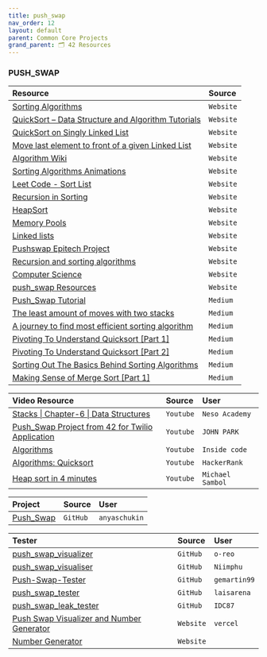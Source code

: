 ```yaml
---
title: push_swap
nav_order: 12
layout: default
parent: Common Core Projects
grand_parent: 🗂️ 42 Resources
---
```


### **PUSH_SWAP**

| Resource                                                                                                                             | Source    |
| :----------------------------------------------------------------------------------------------------------------------------------- | :-------- |
| [Sorting Algorithms](https://www.geeksforgeeks.org/sorting-algorithms/?ref=lbp)                                                      | `Website` |
| [QuickSort – Data Structure and Algorithm Tutorials](https://www.geeksforgeeks.org/quick-sort)                                       | `Website` |
| [QuickSort on Singly Linked List](https://www.geeksforgeeks.org/quicksort-on-singly-linked-list)                                     | `Website` |
| [Move last element to front of a given Linked List](https://www.geeksforgeeks.org/move-last-element-to-front-of-a-given-linked-list) | `Website` |
| [Algorithm Wiki](https://thimbleby.gitlab.io/algorithm-wiki-site)                                                                    | `Website` |
| [Sorting Algorithms Animations](https://www.toptal.com/developers/sorting-algorithms)                                                | `Website` |
| [Leet Code - Sort List](https://leetcode.com/problems/sort-list)                                                                     | `Website` |
| [Recursion in Sorting](https://www.sparknotes.com/cs/recursion/examples/section3)                                                    | `Website` |
| [HeapSort](https://www.algostructure.com/sorting/heapsort.php)                                                                       | `Website` |
| [Memory Pools](https://docs.zephyrproject.org/1.13.0/kernel/memory/pools.html)                                                       | `Website` |
| [Linked lists](https://www.learn-c.org/en/Linked_lists)                                                                              | `Website` |
| [Pushswap Epitech Project](https://sharkigamers.github.io/pushswap_epitech_project)                                                  | `Website` |
| [Recursion and sorting algorithms](https://staffwww.fullcoll.edu/aclifton/cs133/lecture-9-recursion-sorting.html)                    | `Website` |
| [Computer Science](https://humanwhocodes.com/blog/tag/computer-science)                                                              | `Website` |
| [push_swap Resources](https://push_swap.simple.ink)                                                                                  | `Website` |
| [Push_Swap Tutorial](https://medium.com/p/fa746e6aba1e)                                                                              | `Medium` |
| [The least amount of moves with two stacks](https://medium.com/p/d1e76a71789a)                                                       | `Medium` |
| [A journey to find most efficient sorting algorithm](https://medium.com/p/c1f5d2d41e97)                                              | `Medium` |
| [Pivoting To Understand Quicksort [Part 1]](https://medium.com/p/75178dfb9313)                                                       | `Medium` |
| [Pivoting To Understand Quicksort [Part 2]](https://medium.com/p/30161aefe1d3)                                                       | `Medium` |
| [Sorting Out The Basics Behind Sorting Algorithms](https://medium.com/p/b0a032873add)                                                | `Medium` |
| [Making Sense of Merge Sort [Part 1]](https://medium.com/p/49649a143478)                                                             | `Medium` |

| Video Resource                                                                                                     | Source    | User |
| :----------------------------------------------------------------------------------------------------------------- | :-------- | :--- |
| [Stacks \| Chapter-6 \| Data Structures](https://www.youtube.com/playlist?list=PLBlnK6fEyqRgWh1emltdMOz8O2m5X3YYn) | `Youtube` | `Neso Academy` |
| [Push_Swap Project from 42 for Twilio Application](https://www.youtube.com/watch?v=7KW59UO55TQ)                    | `Youtube` | `JOHN PARK` |
| [Algorithms](https://youtube.com/playlist?list=PL3edoBgC7ScV9WPytQ2dtso21YrTuUSBd)                                 | `Youtube` | `Inside code` |
| [Algorithms: Quicksort](https://www.youtube.com/watch?v=SLauY6PpjW4)                                               | `Youtube` | `HackerRank` |
| [Heap sort in 4 minutes](https://www.youtube.com/watch?v=2DmK_H7IdTo)                                              | `Youtube` | `Michael Sambol` |

| Project                                               | Source   | User |
| :---------------------------------------------------- | :------- | :--- |
| [Push_Swap](https://github.com/anyaschukin/Push_Swap) | `GitHub` | `anyaschukin` |

| Tester                                                                                                             | Source    | User |
| :----------------------------------------------------------------------------------------------------------------- | :-------- | :--- |
| [push_swap_visualizer](https://github.com/o-reo/push_swap_visualizer)                                              | `GitHub`  | `o-reo` |
| [push_swap_visualiser](https://github.com/Niimphu/push_swap_visualiser)                                            | `GitHub`  | `Niimphu` |
| [Push-Swap-Tester](https://github.com/gemartin99/Push-Swap-Tester)                                                 | `GitHub`  | `gemartin99` |
| [push_swap_tester](https://github.com/laisarena/push_swap_tester)                                                  | `GitHub`  | `laisarena` |
| [push_swap_leak_tester](https://github.com/IDC87/push_swap_leak_tester)                                            | `GitHub`  | `IDC87` |
| [Push Swap Visualizer and Number Generator](https://push-swap-visualizer.vercel.app)                               | `Website` | `vercel` |
| [Number Generator](https://numbergenerator.org/randomnumbergenerator)                                              | `Website` | |